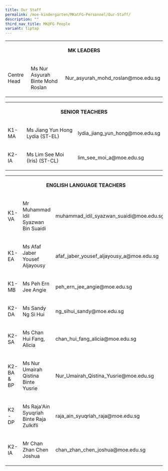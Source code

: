 ```yaml
---
title: Our Staff
permalink: /moe-kindergarten/MKatFG-Personnel/Our-Staff/
description: ""
third_nav_title: MK@FG People
variant: tiptap
---
```

<table><tbody><tr><th rowspan="1" colspan="3"><p>MK LEADERS</p></th></tr><tr><td rowspan="1" colspan="1"><p>Centre Head</p></td><td rowspan="1" colspan="1"><p>Ms Nur Asyurah Binte Mohd Roslan</p></td><td rowspan="1" colspan="1"><p>Nur_asyurah_mohd_roslan@moe.edu.sg</p></td></tr></tbody></table><table><tbody><tr><th rowspan="1" colspan="3"><p>SENIOR TEACHERS</p></th></tr><tr><td rowspan="1" colspan="1"><p>K1-MA</p></td><td rowspan="1" colspan="1"><p>Ms Jiang Yun Hong Lydia (ST-EL)</p></td><td rowspan="1" colspan="1"><p>lydia_jiang_yun_hong@moe.edu.sg</p></td></tr><tr><td rowspan="1" colspan="1"><p>K2-IA</p></td><td rowspan="1" colspan="1"><p>Ms Lim See Moi (Iris) (ST-CL)</p></td><td rowspan="1" colspan="1"><p>lim_see_moi_a@moe.edu.sg</p></td></tr></tbody></table><p></p><table><tbody><tr><th rowspan="1" colspan="3"><p>ENGLISH LANGUAGE TEACHERS</p></th></tr><tr><td rowspan="1" colspan="1"><p>K1-VA</p></td><td rowspan="1" colspan="1"><p>Mr Muhammad Idil Syazwan Bin Suaidi</p></td><td rowspan="1" colspan="1"><p>muhammad_idil_syazwan_suaidi@moe.edu.sg</p></td></tr><tr><td rowspan="1" colspan="1"><p>K1-EA</p></td><td rowspan="1" colspan="1"><p>Ms Afaf Jaber Yousef Aljayousy</p></td><td rowspan="1" colspan="1"><p>afaf_jaber_yousef_aljayousy_a@moe.edu.sg</p></td></tr><tr><td rowspan="1" colspan="1"><p>K1-MB</p></td><td rowspan="1" colspan="1"><p>Ms Peh Ern Jee Angie</p></td><td rowspan="1" colspan="1"><p>peh_ern_jee_angie@moe.edu.sg</p></td></tr><tr><td rowspan="1" colspan="1"><p>K2-DA</p></td><td rowspan="1" colspan="1"><p>Ms Sandy Ng Si Hui</p></td><td rowspan="1" colspan="1"><p>ng_sihui_sandy@moe.edu.sg</p></td></tr><tr><td rowspan="1" colspan="1"><p>K2-SA</p></td><td rowspan="1" colspan="1"><p>Ms Chan Hui Fang, Alicia</p></td><td rowspan="1" colspan="1"><p>chan_hui_fang_alicia@moe.edu.sg</p></td></tr><tr><td rowspan="1" colspan="1"><p>K2-BA &amp; BP</p></td><td rowspan="1" colspan="1"><p>Ms Nur Umairah Qistina Binte Yusrie</p></td><td rowspan="1" colspan="1"><p>Nur_Umairah_Qistina_Yusrie@moe.edu.sg</p></td></tr><tr><td rowspan="1" colspan="1"><p>K2 - DP</p></td><td rowspan="1" colspan="1"><p>Ms Raja'Ain Syuqriah Binte Raja Zulkifli</p></td><td rowspan="1" colspan="1"><p>raja_ain_syuqriah_raja@moe.edu.sg</p></td></tr><tr><td rowspan="1" colspan="1"><p>K2-IA</p></td><td rowspan="1" colspan="1"><p>Mr Chan Zhan Chen Joshua</p></td><td rowspan="1" colspan="1"><p>chan_zhan_chen_joshua@moe.edu.sg</p></td></tr></tbody></table><p></p>